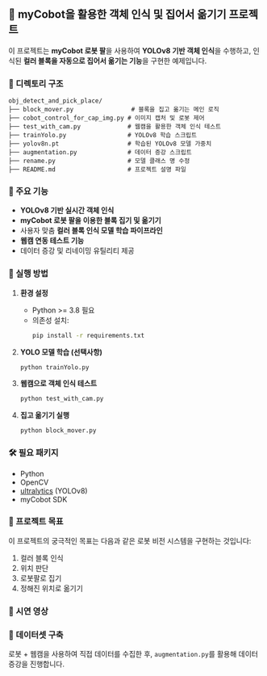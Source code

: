 <!-- @format -->

## 🦾 myCobot을 활용한 객체 인식 및 집어서 옮기기 프로젝트

이 프로젝트는 **myCobot 로봇 팔**을 사용하여 **YOLOv8 기반 객체 인식**을 수행하고, 인식된 **컬러 블록을 자동으로 집어서 옮기는 기능**을 구현한 예제입니다.

### 📁 디렉토리 구조

```
obj_detect_and_pick_place/
├── block_mover.py                # 블록을 집고 옮기는 메인 로직
├── cobot_control_for_cap_img.py # 이미지 캡처 및 로봇 제어
├── test_with_cam.py             # 웹캠을 활용한 객체 인식 테스트
├── trainYolo.py                 # YOLOv8 학습 스크립트
├── yolov8n.pt                   # 학습된 YOLOv8 모델 가중치
├── augmentation.py              # 데이터 증강 스크립트
├── rename.py                    # 모델 클래스 명 수정
├── README.md                    # 프로젝트 설명 파일
```

### 🧠 주요 기능

- **YOLOv8 기반 실시간 객체 인식**
- **myCobot 로봇 팔을 이용한 블록 집기 및 옮기기**
- 사용자 맞춤 **컬러 블록 인식 모델 학습 파이프라인**
- **웹캠 연동 테스트 기능**
- 데이터 증강 및 리네이밍 유틸리티 제공

### 🚀 실행 방법

1. **환경 설정**

   - Python >= 3.8 필요
   - 의존성 설치:
     ```bash
     pip install -r requirements.txt
     ```

2. **YOLO 모델 학습 (선택사항)**

   ```bash
   python trainYolo.py
   ```

3. **웹캠으로 객체 인식 테스트**

   ```bash
   python test_with_cam.py
   ```

4. **집고 옮기기 실행**
   ```bash
   python block_mover.py
   ```

### 🛠 필요 패키지

- Python
- OpenCV
- [ultralytics](https://github.com/ultralytics/ultralytics) (YOLOv8)
- myCobot SDK

### 🎯 프로젝트 목표

이 프로젝트의 궁극적인 목표는 다음과 같은 로봇 비전 시스템을 구현하는 것입니다:

1. 컬러 블록 인식
2. 위치 판단
3. 로봇팔로 집기
4. 정해진 위치로 옮기기

### 📸 시연 영상

### 📂 데이터셋 구축

로봇 + 웹캠을 사용하여 직접 데이터를 수집한 후, `augmentation.py`를 활용해 데이터 증강을 진행합니다.
